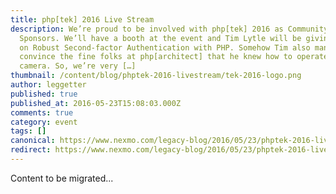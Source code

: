 ```yaml
---
title: php[tek] 2016 Live Stream
description: We’re proud to be involved with php[tek] 2016 as Community Night
  Sponsors. We’ll have a booth at the event and Tim Lytle will be giving a talk
  on Robust Second-factor Authentication with PHP. Somehow Tim also managed to
  convince the fine folks at php[architect] that he knew how to operate a
  camera. So, we’re very […]
thumbnail: /content/blog/phptek-2016-livestream/tek-2016-logo.png
author: leggetter
published: true
published_at: 2016-05-23T15:08:03.000Z
comments: true
category: event
tags: []
canonical: https://www.nexmo.com/legacy-blog/2016/05/23/phptek-2016-livestream
redirect: https://www.nexmo.com/legacy-blog/2016/05/23/phptek-2016-livestream
---
```


Content to be migrated...

